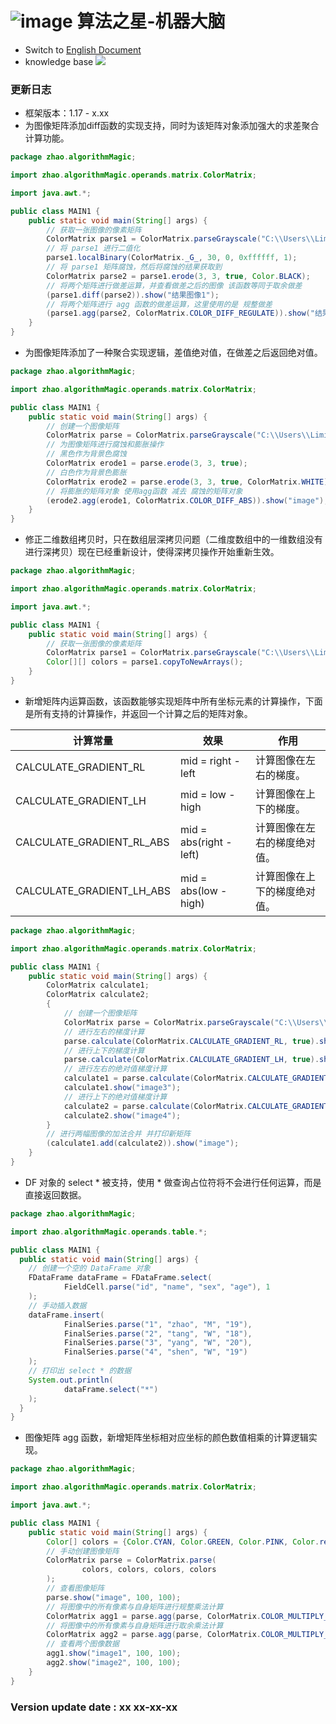 # ![image](https://user-images.githubusercontent.com/113756063/194830221-abe24fcc-484b-4769-b3b7-ec6d8138f436.png) 算法之星-机器大脑

- Switch to [English Document](https://github.com/BeardedManZhao/algorithmStar/blob/main/src_code/README.md)
- knowledge base
  <a href="https://github.com/BeardedManZhao/algorithmStar/blob/main/KnowledgeDocument/knowledge%20base-Chinese.md">
  <img src = "https://user-images.githubusercontent.com/113756063/194838003-7ad14dac-b38c-4b57-a942-ba58f00baaf7.png"/>
  </a>

### 更新日志

* 框架版本：1.17 - x.xx
* 为图像矩阵添加diff函数的实现支持，同时为该矩阵对象添加强大的求差聚合计算功能。

```java
package zhao.algorithmMagic;

import zhao.algorithmMagic.operands.matrix.ColorMatrix;

import java.awt.*;

public class MAIN1 {
    public static void main(String[] args) {
        // 获取一张图像的像素矩阵
        ColorMatrix parse1 = ColorMatrix.parseGrayscale("C:\\Users\\Liming\\Desktop\\fsdownload\\test1.bmp");
        // 将 parse1 进行二值化
        parse1.localBinary(ColorMatrix._G_, 30, 0, 0xffffff, 1);
        // 将 parse1 矩阵腐蚀，然后将腐蚀的结果获取到
        ColorMatrix parse2 = parse1.erode(3, 3, true, Color.BLACK);
        // 将两个矩阵进行做差运算，并查看做差之后的图像 该函数等同于取余做差
        (parse1.diff(parse2)).show("结果图像1");
        // 将两个矩阵进行 agg 函数的做差运算，这里使用的是 规整做差
        (parse1.agg(parse2, ColorMatrix.COLOR_DIFF_REGULATE)).show("结果图像2");
    }
}
```

* 为图像矩阵添加了一种聚合实现逻辑，差值绝对值，在做差之后返回绝对值。

```java
package zhao.algorithmMagic;

import zhao.algorithmMagic.operands.matrix.ColorMatrix;

public class MAIN1 {
    public static void main(String[] args) {
        // 创建一个图像矩阵
        ColorMatrix parse = ColorMatrix.parseGrayscale("C:\\Users\\Liming\\Desktop\\fsdownload\\test3.bmp");
        // 为图像矩阵进行腐蚀和膨胀操作
        // 黑色作为背景色腐蚀
        ColorMatrix erode1 = parse.erode(3, 3, true);
        // 白色作为背景色膨胀
        ColorMatrix erode2 = parse.erode(3, 3, true, ColorMatrix.WHITE);
        // 将膨胀的矩阵对象 使用agg函数 减去 腐蚀的矩阵对象
        (erode2.agg(erode1, ColorMatrix.COLOR_DIFF_ABS)).show("image");
    }
}
```

* 修正二维数组拷贝时，只在数组层深拷贝问题（二维度数组中的一维数组没有进行深拷贝）现在已经重新设计，使得深拷贝操作开始重新生效。

```java
package zhao.algorithmMagic;

import zhao.algorithmMagic.operands.matrix.ColorMatrix;

import java.awt.*;

public class MAIN1 {
    public static void main(String[] args) {
        // 获取一张图像的像素矩阵
        ColorMatrix parse1 = ColorMatrix.parseGrayscale("C:\\Users\\Liming\\Desktop\\fsdownload\\test1.bmp");
        Color[][] colors = parse1.copyToNewArrays();
    }
}
```

* 新增矩阵内运算函数，该函数能够实现矩阵中所有坐标元素的计算操作，下面是所有支持的计算操作，并返回一个计算之后的矩阵对象。

| 计算常量                      | 效果                      | 作用             |
|---------------------------|-------------------------|----------------|
| CALCULATE_GRADIENT_RL     | mid = right - left      | 计算图像在左右的梯度。    |
| CALCULATE_GRADIENT_LH     | mid = low - high        | 计算图像在上下的梯度。    |
| CALCULATE_GRADIENT_RL_ABS | mid = abs(right - left) | 计算图像在左右的梯度绝对值。 |
| CALCULATE_GRADIENT_LH_ABS | mid = abs(low - high)   | 计算图像在上下的梯度绝对值。 |

```java
package zhao.algorithmMagic;

import zhao.algorithmMagic.operands.matrix.ColorMatrix;

public class MAIN1 {
    public static void main(String[] args) {
        ColorMatrix calculate1;
        ColorMatrix calculate2;
        {
            // 创建一个图像矩阵
            ColorMatrix parse = ColorMatrix.parseGrayscale("C:\\Users\\Liming\\Desktop\\fsdownload\\test3.bmp");
            // 进行左右的梯度计算
            parse.calculate(ColorMatrix.CALCULATE_GRADIENT_RL, true).show("image1");
            // 进行上下的梯度计算
            parse.calculate(ColorMatrix.CALCULATE_GRADIENT_LH, true).show("image2");
            // 进行左右的绝对值梯度计算
            calculate1 = parse.calculate(ColorMatrix.CALCULATE_GRADIENT_RL_ABS, true);
            calculate1.show("image3");
            // 进行上下的绝对值梯度计算
            calculate2 = parse.calculate(ColorMatrix.CALCULATE_GRADIENT_LH_ABS, true);
            calculate2.show("image4");
        }
        // 进行两幅图像的加法合并 并打印新矩阵
        (calculate1.add(calculate2)).show("image");
    }
}
```

* DF 对象的 select * 被支持，使用 * 做查询占位符将不会进行任何运算，而是直接返回数据。

```java
package zhao.algorithmMagic;

import zhao.algorithmMagic.operands.table.*;

public class MAIN1 {
  public static void main(String[] args) {
    // 创建一个空的 DataFrame 对象
    FDataFrame dataFrame = FDataFrame.select(
            FieldCell.parse("id", "name", "sex", "age"), 1
    );
    // 手动插入数据
    dataFrame.insert(
            FinalSeries.parse("1", "zhao", "M", "19"),
            FinalSeries.parse("2", "tang", "W", "18"),
            FinalSeries.parse("3", "yang", "W", "20"),
            FinalSeries.parse("4", "shen", "W", "19")
    );
    // 打印出 select * 的数据
    System.out.println(
            dataFrame.select("*")
    );
  }
}
```

* 图像矩阵 agg 函数，新增矩阵坐标相对应坐标的颜色数值相乘的计算逻辑实现。

```java
package zhao.algorithmMagic;

import zhao.algorithmMagic.operands.matrix.ColorMatrix;

import java.awt.*;

public class MAIN1 {
    public static void main(String[] args) {
        Color[] colors = {Color.CYAN, Color.GREEN, Color.PINK, Color.red};
        // 手动创建图像矩阵
        ColorMatrix parse = ColorMatrix.parse(
                colors, colors, colors, colors
        );
        // 查看图像矩阵
        parse.show("image", 100, 100);
        // 将图像中的所有像素与自身矩阵进行规整乘法计算
        ColorMatrix agg1 = parse.agg(parse, ColorMatrix.COLOR_MULTIPLY_REGULATE);
        // 将图像中的所有像素与自身矩阵进行取余乘法计算
        ColorMatrix agg2 = parse.agg(parse, ColorMatrix.COLOR_MULTIPLY_REMAINDER);
        // 查看两个图像数据
        agg1.show("image1", 100, 100);
        agg2.show("image2", 100, 100);
    }
}
```

### Version update date : xx xx-xx-xx